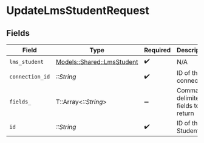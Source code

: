 # UpdateLmsStudentRequest


## Fields

| Field                                                           | Type                                                            | Required                                                        | Description                                                     |
| --------------------------------------------------------------- | --------------------------------------------------------------- | --------------------------------------------------------------- | --------------------------------------------------------------- |
| `lms_student`                                                   | [Models::Shared::LmsStudent](../../models/shared/lmsstudent.md) | :heavy_check_mark:                                              | N/A                                                             |
| `connection_id`                                                 | *::String*                                                      | :heavy_check_mark:                                              | ID of the connection                                            |
| `fields_`                                                       | T::Array<*::String*>                                            | :heavy_minus_sign:                                              | Comma-delimited fields to return                                |
| `id`                                                            | *::String*                                                      | :heavy_check_mark:                                              | ID of the Student                                               |